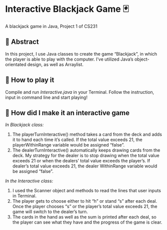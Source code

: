 # Interactive Blackjack Game :black_joker:
A blackjack game in Java, Project 1 of CS231


## :bookmark_tabs: Abstract
In this project, I use Java classes to create the game “Blackjack”, in which the player is able to play with the computer. I’ve utilized Java’s object-orientated design, as well as Arraylist.

## :game_die: How to play it
Compile and run *Interactive.java* in your Terminal. Follow the instruction, input in command line and start playing! 

## 🤗 How did I make it an interactive game
*In Blackjack class:*
1. The playerTurnInteractive() method takes a card from the deck and adds it to hand each time it’s called. If the total value exceeds 21, the playerWithinRange variable would be assigned “false”.
2. The dealerTurnInteractive() automatically keeps drawing cards from the deck. My strategy for the dealer is to stop drawing when the total value exceeds 21 or when the dealers’ total value exceeds the player’s. If dealer’s total value exceeds 21, the dealer WithinRange variable would be assigned “false”.

*In the Interactive class:*
1. I used the Scanner object and methods to read the lines that user inputs in Terminal.
2. The player gets to choose either to hit “h” or stand “s” after each deal. Once the player chooses “s” or the player’s total value exceeds 21, the game will switch to the dealer’s turn.
3. The cards in the hand as well as the sum is printed after each deal, so the player can see what they have and the progress of the game is clear.
